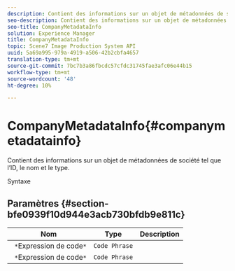 ```yaml
---
description: Contient des informations sur un objet de métadonnées de société tel que l’ID, le nom et le type.
seo-description: Contient des informations sur un objet de métadonnées de société tel que l’ID, le nom et le type.
seo-title: CompanyMetadataInfo
solution: Experience Manager
title: CompanyMetadataInfo
topic: Scene7 Image Production System API
uuid: 5a69a995-979a-4919-a506-42b2cbfa4657
translation-type: tm+mt
source-git-commit: 7bc7b3a86fbcdc57cfdc31745fae3afc06e44b15
workflow-type: tm+mt
source-wordcount: '48'
ht-degree: 10%

---
```



# CompanyMetadataInfo{#companymetadatainfo}

Contient des informations sur un objet de métadonnées de société tel que l’ID, le nom et le type.

Syntaxe

## Paramètres {#section-bfe0939f10d944e3acb730bfdb9e811c}

| Nom | Type | Description |
|---|---|---|
| ` *`Expression de code`*` | `Code Phrase` |  |
| ` *`Expression de code`*` | `Code Phrase` |  |

